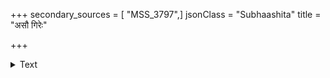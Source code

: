 +++
secondary_sources = [ "MSS_3797",]
jsonClass = "Subhaashita"
title = "असौ गिरेः"

+++

<details><summary>Text</summary>

असौ गिरेः शीतलकन्दरस्थः पारावतो मन्मथचाटुदक्षः।  
धर्मालसाङ्गीं मधुराणि कूजन् संवीजते पक्षपुटेन कान्ताम्॥
</details>
